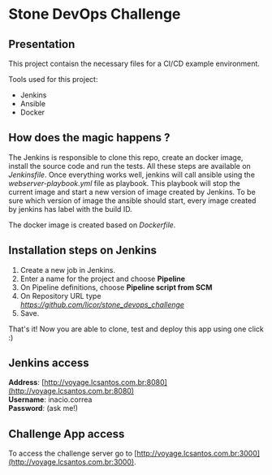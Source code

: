 # Stone DevOps Challenge

## Presentation

This project contaisn the necessary files for a CI/CD example environment.

Tools used for this project:
* Jenkins
* Ansible
* Docker

## How does the magic happens ?

The Jenkins is responsible to clone this repo, create an docker image, install the source code and run the tests. All these steps are available on *Jenkinsfile*.
Once everything works well, jenkins will call ansible using the *webserver-playbook.yml* file as playbook. This playbook will stop the current image and start a new version
of image created by Jenkins. To be sure which version of image the ansible should start, every image created by jenkins has label with the build ID. 

The docker image is created based on *Dockerfile*.

## Installation steps on Jenkins

1. Create a new job in Jenkins. 
1. Enter a name for the project and choose **Pipeline**
1. On Pipeline definitions, choose **Pipeline script from SCM**
1. On Repository URL type *https://github.com/licor/stone_devops_challenge*
1. Save.

That's it! Now you are able to clone, test and deploy this app using one click :)

## Jenkins access

**Address**: [http://voyage.lcsantos.com.br:8080](http://voyage.lcsantos.com.br:8080)  
**Username**: inacio.correa  
**Password**: (ask me!)  

## Challenge App access 

To access the challenge server go to [http://voyage.lcsantos.com.br:3000](http://voyage.lcsantos.com.br:3000).

